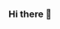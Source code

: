 ### Hi there 👋

<!--
**MaxineXiong/MaxineXiong** is a ✨ _special_ ✨ repository because its `README.md` (this file) appears on your GitHub profile.

#Here are some ideas to get you started:

- 🔭 I’m currently working on data engineering
- 🌱 I’m currently learning ...
- 👯 I’m looking to collaborate on ...
- 🤔 I’m looking for help with ...
- 💬 Ask me about ...
- 📫 How to reach me: ...
- 😄 Pronouns: ...
- ⚡ Fun fact: ...
-->
